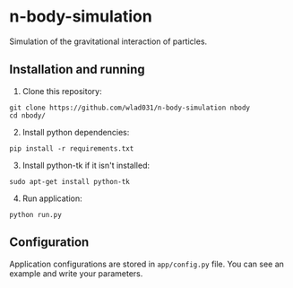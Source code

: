 n-body-simulation
===================

Simulation of the gravitational interaction of particles.

Installation and running
-------------------------

 1. Clone this repository:

```
git clone https://github.com/wlad031/n-body-simulation nbody
cd nbody/
```

 2. Install python dependencies:

```
pip install -r requirements.txt
```

 3. Install python-tk if it isn't installed:

```
sudo apt-get install python-tk
```

 4. Run application:

```
python run.py
```

Configuration
-------------------------

Application configurations are stored in ``app/config.py`` file. You can see an example and write your parameters.